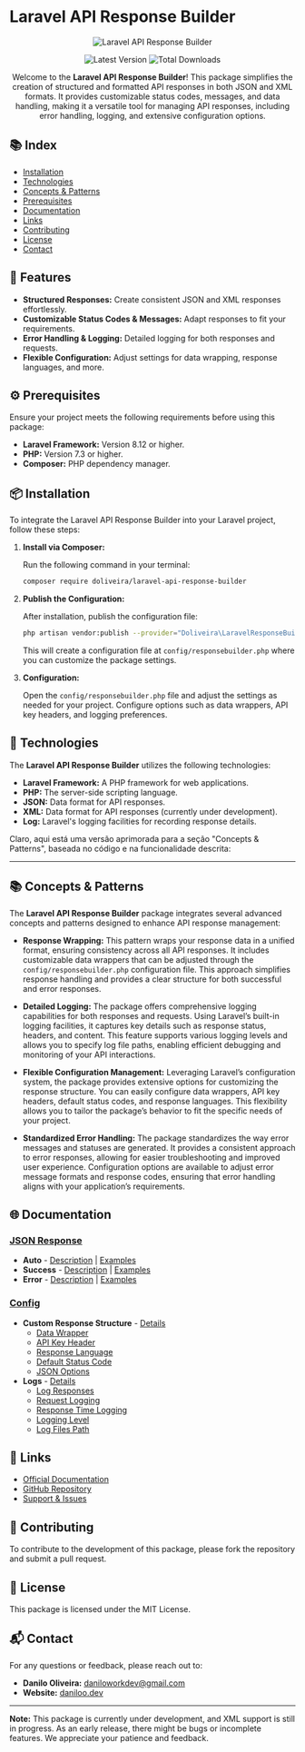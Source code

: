 # Laravel API Response Builder

<p align="center">
  <img src="https://raw.githubusercontent.com/lwwcas/laravel-countries/master/assets/map.jpg" alt="Laravel API Response Builder"/>
</p>

<p align="center">
  <img src="https://img.shields.io/packagist/v/doliveira/laravel-api-response-builder" alt="Latest Version" />
  <img src="https://img.shields.io/packagist/dt/doliveira/laravel-api-response-builder" alt="Total Downloads" />

</p>

<p align="center">
  Welcome to the <strong>Laravel API Response Builder</strong>! This package simplifies the creation of structured and formatted API responses in both JSON and XML formats. It provides customizable status codes, messages, and data handling, making it a versatile tool for managing API responses, including error handling, logging, and extensive configuration options.
</p>

## 📚 Index

- [Installation](#installation)
- [Technologies](#technologies)
- [Concepts & Patterns](#concepts--patterns)
- [Prerequisites](#prerequisites)
- [Documentation](#documentation)
- [Links](#links)
- [Contributing](#contributing)
- [License](#license)
- [Contact](#contact)

## 🚀 Features

- **Structured Responses:** Create consistent JSON and XML responses effortlessly.
- **Customizable Status Codes & Messages:** Adapt responses to fit your requirements.
- **Error Handling & Logging:** Detailed logging for both responses and requests.
- **Flexible Configuration:** Adjust settings for data wrapping, response languages, and more.

## ⚙️ Prerequisites

Ensure your project meets the following requirements before using this package:

- **Laravel Framework:** Version 8.12 or higher.
- **PHP:** Version 7.3 or higher.
- **Composer:** PHP dependency manager.

## 📦 Installation

To integrate the Laravel API Response Builder into your Laravel project, follow these steps:

1. **Install via Composer:**

   Run the following command in your terminal:

   ```bash
   composer require doliveira/laravel-api-response-builder
   ```

2. **Publish the Configuration:**

   After installation, publish the configuration file:

   ```bash
   php artisan vendor:publish --provider="Doliveira\LaravelResponseBuilder\Providers\ResponseBuilderServiceProvider"
   ```

   This will create a configuration file at `config/responsebuilder.php` where you can customize the package settings.

3. **Configuration:**

   Open the `config/responsebuilder.php` file and adjust the settings as needed for your project. Configure options such as data wrappers, API key headers, and logging preferences.

## 🧰 Technologies

The **Laravel API Response Builder** utilizes the following technologies:

- **Laravel Framework:** A PHP framework for web applications.
- **PHP:** The server-side scripting language.
- **JSON:** Data format for API responses.
- **XML:** Data format for API responses (currently under development).
- **Log:** Laravel's logging facilities for recording response details.

Claro, aqui está uma versão aprimorada para a seção "Concepts & Patterns", baseada no código e na funcionalidade descrita:

---

## 📚 Concepts & Patterns

The **Laravel API Response Builder** package integrates several advanced concepts and patterns designed to enhance API response management:

- **Response Wrapping:** This pattern wraps your response data in a unified format, ensuring consistency across all API responses. It includes customizable data wrappers that can be adjusted through the `config/responsebuilder.php` configuration file. This approach simplifies response handling and provides a clear structure for both successful and error responses.

- **Detailed Logging:** The package offers comprehensive logging capabilities for both responses and requests. Using Laravel’s built-in logging facilities, it captures key details such as response status, headers, and content. This feature supports various logging levels and allows you to specify log file paths, enabling efficient debugging and monitoring of your API interactions.

- **Flexible Configuration Management:** Leveraging Laravel’s configuration system, the package provides extensive options for customizing the response structure. You can easily configure data wrappers, API key headers, default status codes, and response languages. This flexibility allows you to tailor the package’s behavior to fit the specific needs of your project.

- **Standardized Error Handling:** The package standardizes the way error messages and statuses are generated. It provides a consistent approach to error responses, allowing for easier troubleshooting and improved user experience. Configuration options are available to adjust error message formats and response codes, ensuring that error handling aligns with your application’s requirements.

## 🌐 Documentation

### [JSON Response](#json-response)

- **Auto** - [Description](#) | [Examples](#)
- **Success** - [Description](#) | [Examples](#)
- **Error** - [Description](#) | [Examples](#)

### [Config](#config)

- **Custom Response Structure** - [Details](#custom-response-structure)
  - [Data Wrapper](#data-wrapper)
  - [API Key Header](#api-key-header)
  - [Response Language](#response-language)
  - [Default Status Code](#default-status-code)
  - [JSON Options](#json-options)
- **Logs** - [Details](#logs)
  - [Log Responses](#log-responses)
  - [Request Logging](#request-logging)
  - [Response Time Logging](#response-time-logging)
  - [Logging Level](#logging-level)
  - [Log Files Path](#log-files-path)

## 🔗 Links

- [Official Documentation](#documentation)
- [GitHub Repository](https://github.com/doliveira/laravel-api-response-builder)
- [Support & Issues](https://github.com/doliveira/laravel-api-response-builder/issues)

## 🤝 Contributing

To contribute to the development of this package, please fork the repository and submit a pull request.

## 📝 License

This package is licensed under the MIT License.

## 📬 Contact

For any questions or feedback, please reach out to:

- **Danilo Oliveira:** [daniloworkdev@gmail.com](mailto:daniloworkdev@gmail.com)
- **Website:** [daniloo.dev](http://www.daniloo.dev)

---

**Note:** This package is currently under development, and XML support is still in progress. As an early release, there might be bugs or incomplete features. We appreciate your patience and feedback.